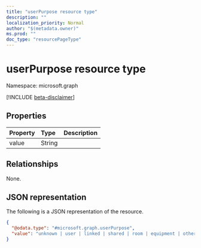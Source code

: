 ```yaml
---
title: "userPurpose resource type"
description: ""
localization_priority: Normal
author: "$(metadata.owner)"
ms.prod: ""
doc_type: "resourcePageType"
---
```


# userPurpose resource type

Namespace: microsoft.graph

[!INCLUDE [beta-disclaimer](../../includes/beta-disclaimer.md)]

## Properties

| Property | Type   | Description |
| :------- | :----- | :---------- |
| value    | String |             |

## Relationships

None.

## JSON representation

The following is a JSON representation of the resource.

<!-- {
  "blockType": "resource",
  "@odata.type": "microsoft.graph.userPurpose",
}
-->

```json
{
  "@odata.type": "#microsoft.graph.userPurpose",
  "value": "unknown | user | linked | shared | room | equipment | others"
}
```
